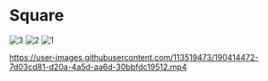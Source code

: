 # Square
![3](https://user-images.githubusercontent.com/113519473/190414447-9daceffa-f4fc-465f-bdcd-ac5eae52882e.png)
![2](https://user-images.githubusercontent.com/113519473/190414455-db6468c7-50fd-4c27-8605-7c90b5d8055b.png)
![1](https://user-images.githubusercontent.com/113519473/190414466-51ea0f25-9bca-4241-b78e-5aacbea672c3.png)

https://user-images.githubusercontent.com/113519473/190414472-7d03cd81-d20a-4a5d-aa6d-30bbfdc19512.mp4
